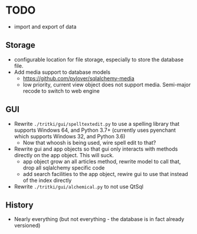 # TODO

* import and export of data

## Storage

* configurable location for file storage, especially to store the database file.
* Add media support to database models
  * https://github.com/pylover/sqlalchemy-media
  * low priority, current view object does not support media.  Semi-major recode to switch to web engine

## GUI

* Rewrite `./tritki/gui/spelltextedit.py` to use a spelling library that supports Windows 64, and Python 3.7+ (currently uses pyenchant which supports Windows 32, and Python 3.6)
  * Now that whoosh is being used, wire spell edit to that?
* Rewrite gui and app objects so that gui only interacts with methods directly on the app object.  This will suck.
  * app object grow an all articles method, rewrite model to call that, drop all sqlalchemy specific code
  * add search facilities to the app object, rewire gui to use that instead of the index directly
* Rewrite `./tritki/gui/alchemical.py` to not use QtSql

## History

* Nearly everything (but not everything - the database is in fact already versioned)